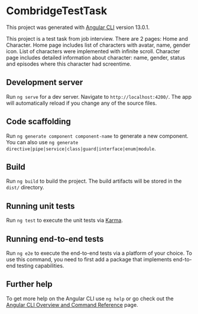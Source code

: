 # CombridgeTestTask

This project was generated with [Angular CLI](https://github.com/angular/angular-cli) version 13.0.1.

This project is a test task from job interview. 
There are 2 pages: Home and Character. 
Home page includes list of characters with avatar, name, gender icon. List of characters were implemented with infinite scroll.
Character page includes detailed information about character: name, gender, status and episodes where this character had screentime.  

## Development server

Run `ng serve` for a dev server. Navigate to `http://localhost:4200/`. The app will automatically reload if you change any of the source files.

## Code scaffolding

Run `ng generate component component-name` to generate a new component. You can also use `ng generate directive|pipe|service|class|guard|interface|enum|module`.

## Build

Run `ng build` to build the project. The build artifacts will be stored in the `dist/` directory.

## Running unit tests

Run `ng test` to execute the unit tests via [Karma](https://karma-runner.github.io).

## Running end-to-end tests

Run `ng e2e` to execute the end-to-end tests via a platform of your choice. To use this command, you need to first add a package that implements end-to-end testing capabilities.

## Further help

To get more help on the Angular CLI use `ng help` or go check out the [Angular CLI Overview and Command Reference](https://angular.io/cli) page.
